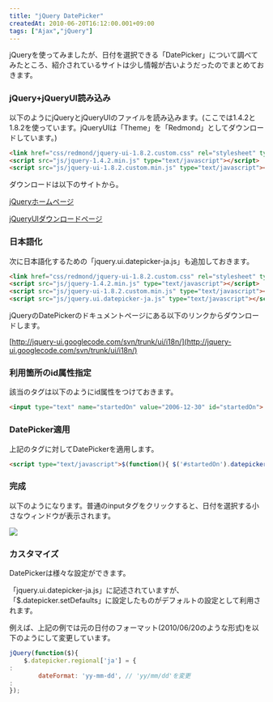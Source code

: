 ```yaml
---
title: "jQuery DatePicker"
createdAt: 2010-06-20T16:12:00.001+09:00
tags: ["Ajax","jQuery"]
---
```

jQueryを使ってみましたが、日付を選択できる「DatePicker」について調べてみたところ、紹介されているサイトは少し情報が古いようだったのでまとめておきます。
<!--more-->
### jQuery+jQueryUI読み込み

以下のようにjQueryとjQueryUIのファイルを読み込みます。(ここでは1.4.2と1.8.2を使っています。jQueryUIは「Theme」を「Redmond」としてダウンロードしています。)

```html
<link href="css/redmond/jquery-ui-1.8.2.custom.css" rel="stylesheet" type="text/css"></link>
<script src="js/jquery-1.4.2.min.js" type="text/javascript"></script>
<script src="js/jquery-ui-1.8.2.custom.min.js" type="text/javascript"></script>
```

ダウンロードは以下のサイトから。

[jQueryホームページ](http://jquery.com/)

[jQueryUIダウンロードページ](http://jqueryui.com/download)

### 日本語化

次に日本語化するための「jquery.ui.datepicker-ja.js」も追加しておきます。

```html
<link href="css/redmond/jquery-ui-1.8.2.custom.css" rel="stylesheet" type="text/css"></link>
<script src="js/jquery-1.4.2.min.js" type="text/javascript"></script>
<script src="js/jquery-ui-1.8.2.custom.min.js" type="text/javascript"></script>
<script src="js/jquery.ui.datepicker-ja.js" type="text/javascript"></script>
```

jQueryのDatePickerのドキュメントページにある以下のリンクからダウンロードします。

[http://jquery-ui.googlecode.com/svn/trunk/ui/i18n/](http://jquery-ui.googlecode.com/svn/trunk/ui/i18n/)

### 利用箇所のid属性指定

該当のタグは以下のようにid属性をつけておきます。

```html
<input type="text" name="startedOn" value="2006-12-30" id="startedOn">
```

### DatePicker適用

上記のタグに対してDatePickerを適用します。

```html
<script type="text/javascript">$(function(){ $('#startedOn').datepicker();});</script>
```

### 完成

以下のようになります。普通のinputタグをクリックすると、日付を選択する小さなウィンドウが表示されます。

[![](http://1.bp.blogspot.com/_rtlYXd55yO0/TB29UMs961I/AAAAAAAAFR0/n6XFNo7cBTQ/s320/WS000030.BMP)](http://1.bp.blogspot.com/_rtlYXd55yO0/TB29UMs961I/AAAAAAAAFR0/n6XFNo7cBTQ/s1600/WS000030.BMP)

### カスタマイズ

DatePickerは様々な設定ができます。

「jquery.ui.datepicker-ja.js」に記述されていますが、「$.datepicker.setDefaults」に設定したものがデフォルトの設定として利用されます。

例えば、上記の例では元の日付のフォーマット(2010/06/20のような形式)を以下のようにして変更しています。

```js
jQuery(function($){
    $.datepicker.regional['ja'] = {
:
        dateFormat: 'yy-mm-dd', // 'yy/mm/dd'を変更
:
});
```
